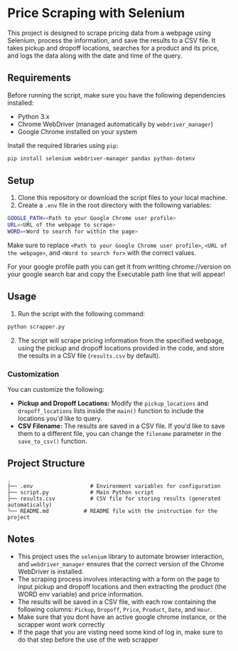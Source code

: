 
# Price Scraping with Selenium

This project is designed to scrape pricing data from a webpage using Selenium, process the information, and save the results to a CSV file. It takes pickup and dropoff locations, searches for a product and its price, and logs the data along with the date and time of the query.

## Requirements

Before running the script, make sure you have the following dependencies installed:

- Python 3.x
- Chrome WebDriver (managed automatically by `webdriver_manager`)
- Google Chrome installed on your system

Install the required libraries using `pip`:

```bash
pip install selenium webdriver-manager pandas python-dotenv
```

## Setup

1. Clone this repository or download the script files to your local machine.
2. Create a `.env` file in the root directory with the following variables:

```bash
GOOGLE_PATH=<Path to your Google Chrome user profile>
URL=<URL of the webpage to scrape>
WORD=<Word to search for within the page>
```

Make sure to replace `<Path to your Google Chrome user profile>`, `<URL of the webpage>`, and `<Word to search for>` with the correct values.

For your google profile path you can get it from writting chrome://version on your google search bar and copy the Executable path line that will appear!

## Usage

1. Run the script with the following command:

```bash
python scrapper.py
```

2. The script will scrape pricing information from the specified webpage, using the pickup and dropoff locations provided in the code, and store the results in a CSV file (`results.csv` by default).

### Customization

You can customize the following:

- **Pickup and Dropoff Locations:** Modify the `pickup_locations` and `dropoff_locations` lists inside the `main()` function to include the locations you'd like to query.
- **CSV Filename:** The results are saved in a CSV file. If you'd like to save them to a different file, you can change the `filename` parameter in the `save_to_csv()` function.

## Project Structure

```
.
├── .env                  # Environment variables for configuration
├── script.py             # Main Python script
├── results.csv           # CSV file for storing results (generated automatically)
└── README.md           # README file with the instruction for the project
```

## Notes

- This project uses the `selenium` library to automate browser interaction, and `webdriver_manager` ensures that the correct version of the Chrome WebDriver is installed.
- The scraping process involves interacting with a form on the page to input pickup and dropoff locations and then extracting the product (the WORD env variable) and price information.
- The results will be saved in a CSV file, with each row containing the following columns: `Pickup`, `Dropoff`, `Price`, `Product`, `Date`, and `Hour`.
- Make sure that you dont have an active google chrome instance, or the scrapper wont work correctly
- If the page that you are visting need some kind of log in, make sure to do that step before the use of the web scrapper
